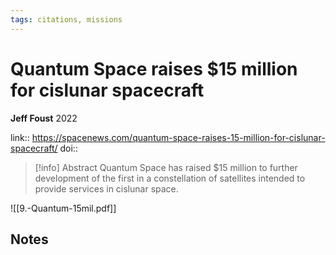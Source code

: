 ```yaml
---
tags: citations, missions
---
```

# Quantum Space raises $15 million for cislunar spacecraft

**Jeff Foust**
2022

link:: https://spacenews.com/quantum-space-raises-15-million-for-cislunar-spacecraft/
doi:: 

> [!info] Abstract
> Quantum Space has raised $15 million to further development of the first in a constellation of satellites intended to provide services in cislunar space.


![[9.-Quantum-15mil.pdf]]
## Notes

